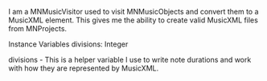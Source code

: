 I am a MNMusicVisitor used to visit MNMusicObjects and convert them to a MusicXML element. This gives me the ability to create valid MusicXML files from MNProjects.

Instance Variables
	divisions:		Integer

divisions
	- This is a helper variable I use to write note durations and work with how they are represented by MusicXML.
